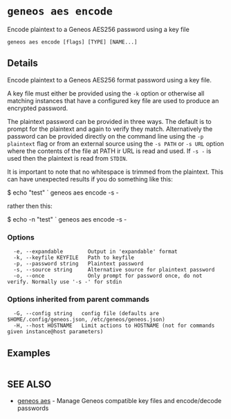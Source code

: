 # `geneos aes encode`

Encode plaintext to a Geneos AES256 password using a key file

```text
geneos aes encode [flags] [TYPE] [NAME...]
```

## Details

Encode plaintext to a Geneos AES256 format password using a key file.

A key file must either be provided using the `-k` option or otherwise
all matching instances that have a configured key file are used to
produce an encrypted password.

The plaintext password can be provided in three ways. The default is to
prompt for the plaintext and again to verify they match. Alternatively
the password can be provided directly on the command line using the `-p
plaintext` flag or from an external source using the `-s PATH` or `-s
URL` option where the contents of the file at PATH ir URL is read and
used. If `-s -` is used then the plaintext is read from `STDIN`.

It is important to note that no whitespace is trimmed from the
plaintext. This can have unexpected results if you do something like
this:

$ echo "test" ` geneos aes encode -s -

rather then this:

$ echo -n "test" ` geneos aes encode -s -

### Options

```text
  -e, --expandable        Output in 'expandable' format
  -k, --keyfile KEYFILE   Path to keyfile
  -p, --password string   Plaintext password
  -s, --source string     Alternative source for plaintext password
  -o, --once              Only prompt for password once, do not verify. Normally use '-s -' for stdin
```

### Options inherited from parent commands

```text
  -G, --config string   config file (defaults are $HOME/.config/geneos.json, /etc/geneos/geneos.json)
  -H, --host HOSTNAME   Limit actions to HOSTNAME (not for commands given instance@host parameters)
```

## Examples

```bash

```

## SEE ALSO

* [geneos aes](geneos_aes.md)	 - Manage Geneos compatible key files and encode/decode passwords
